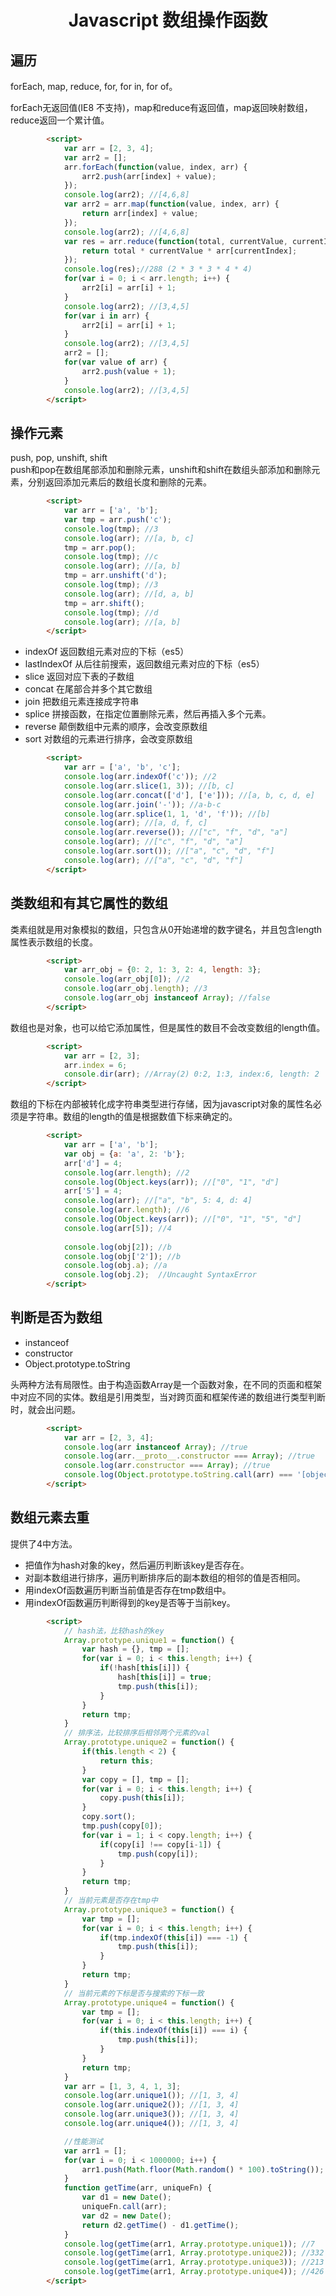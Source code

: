 <h1 align="center"> Javascript 数组操作函数</h1>

遍历
-

forEach, map, reduce, for, for in, for of。

forEach无返回值(IE8 不支持)，map和reduce有返回值，map返回映射数组，reduce返回一个累计值。

```html
		<script>
			var arr = [2, 3, 4];
			var arr2 = [];
			arr.forEach(function(value, index, arr) {
				arr2.push(arr[index] + value);
			});
			console.log(arr2); //[4,6,8]
			var arr2 = arr.map(function(value, index, arr) {
				return arr[index] + value;
			});
			console.log(arr2); //[4,6,8]
			var res = arr.reduce(function(total, currentValue, currentIndex, arr) {
				return total * currentValue * arr[currentIndex];
			});
			console.log(res);//288 (2 * 3 * 3 * 4 * 4)
			for(var i = 0; i < arr.length; i++) {
				arr2[i] = arr[i] + 1;
			}
			console.log(arr2); //[3,4,5]
			for(var i in arr) {
				arr2[i] = arr[i] + 1;
			}
			console.log(arr2); //[3,4,5]
			arr2 = [];
			for(var value of arr) {
				arr2.push(value + 1);
			}
			console.log(arr2); //[3,4,5]
		</script>
```

操作元素
-

push, pop, unshift, shift  
push和pop在数组尾部添加和删除元素，unshift和shift在数组头部添加和删除元素，分别返回添加元素后的数组长度和删除的元素。

```html
		<script>
			var arr = ['a', 'b'];
			var tmp = arr.push('c');
			console.log(tmp); //3
			console.log(arr); //[a, b, c]
			tmp = arr.pop();
			console.log(tmp); //c
			console.log(arr); //[a, b]
			tmp = arr.unshift('d');
			console.log(tmp); //3
			console.log(arr); //[d, a, b]
			tmp = arr.shift(); 
			console.log(tmp); //d
			console.log(arr); //[a, b]
		</script>
```

- indexOf 返回数组元素对应的下标（es5）
- lastIndexOf 从后往前搜索，返回数组元素对应的下标（es5）
- slice 返回对应下表的子数组
- concat 在尾部合并多个其它数组
- join 把数组元素连接成字符串
- splice 拼接函数，在指定位置删除元素，然后再插入多个元素。
- reverse 颠倒数组中元素的顺序，会改变原数组
- sort 对数组的元素进行排序，会改变原数组

```html
		<script>
			var arr = ['a', 'b', 'c'];
			console.log(arr.indexOf('c')); //2
			console.log(arr.slice(1, 3)); //[b, c]
			console.log(arr.concat(['d'], ['e'])); //[a, b, c, d, e]
			console.log(arr.join('-')); //a-b-c
			console.log(arr.splice(1, 1, 'd', 'f')); //[b]
			console.log(arr); //[a, d, f, c]
			console.log(arr.reverse()); //["c", "f", "d", "a"]
			console.log(arr); //["c", "f", "d", "a"]
			console.log(arr.sort()); //["a", "c", "d", "f"]
			console.log(arr); //["a", "c", "d", "f"]
		</script>
```

类数组和有其它属性的数组
-

类素组就是用对象模拟的数组，只包含从0开始递增的数字键名，并且包含length属性表示数组的长度。

```html
		<script>
			var arr_obj = {0: 2, 1: 3, 2: 4, length: 3};
			console.log(arr_obj[0]); //2
			console.log(arr_obj.length); //3
			console.log(arr_obj instanceof Array); //false
		</script>
```

数组也是对象，也可以给它添加属性，但是属性的数目不会改变数组的length值。

```html
		<script>
			var arr = [2, 3];
			arr.index = 6;
			console.dir(arr); //Array(2) 0:2, 1:3, index:6, length: 2
		</script>
```

数组的下标在内部被转化成字符串类型进行存储，因为javascript对象的属性名必须是字符串。数组的length的值是根据数值下标来确定的。

```html
		<script>
			var arr = ['a', 'b'];
			var obj = {a: 'a', 2: 'b'};
			arr['d'] = 4;
			console.log(arr.length); //2
			console.log(Object.keys(arr)); //["0", "1", "d"]
			arr['5'] = 4;
			console.log(arr); //["a", "b", 5: 4, d: 4]
			console.log(arr.length); //6
			console.log(Object.keys(arr)); //["0", "1", "5", "d"]
			console.log(arr[5]); //4
			
			console.log(obj[2]); //b
			console.log(obj['2']); //b
			console.log(obj.a); //a
			console.log(obj.2);  //Uncaught SyntaxError
		</script>
```



判断是否为数组
-

- instanceof
- constructor
- Object.prototype.toString

头两种方法有局限性。由于构造函数Array是一个函数对象，在不同的页面和框架中对应不同的实体。数组是引用类型，当对跨页面和框架传递的数组进行类型判断时，就会出问题。

```html
		<script>
			var arr = [2, 3, 4];
			console.log(arr instanceof Array); //true
			console.log(arr.__proto__.constructor === Array); //true
			console.log(arr.constructor === Array); //true
			console.log(Object.prototype.toString.call(arr) === '[object Array]'); //true
		</script>
```

数组元素去重
-

提供了4中方法。

- 把值作为hash对象的key，然后遍历判断该key是否存在。
- 对副本数组进行排序，遍历判断排序后的副本数组的相邻的值是否相同。
- 用indexOf函数遍历判断当前值是否存在tmp数组中。
- 用indexOf函数遍历判断得到的key是否等于当前key。

```html
		<script>
			// hash法，比较hash的key
			Array.prototype.unique1 = function() {
				var hash = {}, tmp = [];
				for(var i = 0; i < this.length; i++) {
					if(!hash[this[i]]) {
						hash[this[i]] = true;
						tmp.push(this[i]);
					}
				}
				return tmp;
			}
			// 排序法，比较排序后相邻两个元素的val
			Array.prototype.unique2 = function() {
				if(this.length < 2) {
					return this;
				}
				var copy = [], tmp = [];
				for(var i = 0; i < this.length; i++) {
					copy.push(this[i]);
				}
				copy.sort();
				tmp.push(copy[0]);
				for(var i = 1; i < copy.length; i++) {
					if(copy[i] !== copy[i-1]) {
						tmp.push(copy[i]);
					}
				}
				return tmp;
			}
			// 当前元素是否存在tmp中
			Array.prototype.unique3 = function() {
				var tmp = [];
				for(var i = 0; i < this.length; i++) {
					if(tmp.indexOf(this[i]) === -1) {
						tmp.push(this[i]);
					}
				}
				return tmp;
			}
			// 当前元素的下标是否与搜索的下标一致
			Array.prototype.unique4 = function() {
				var tmp = [];
				for(var i = 0; i < this.length; i++) {
					if(this.indexOf(this[i]) === i) {
						tmp.push(this[i]);
					}
				}
				return tmp;
			}
			var arr = [1, 3, 4, 1, 3];
			console.log(arr.unique1()); //[1, 3, 4]
			console.log(arr.unique2()); //[1, 3, 4] 
			console.log(arr.unique3()); //[1, 3, 4] 
			console.log(arr.unique4()); //[1, 3, 4]

			//性能测试
			var arr1 = [];
			for(var i = 0; i < 1000000; i++) {
				arr1.push(Math.floor(Math.random() * 100).toString());
			}
			function getTime(arr, uniqueFn) {
				var d1 = new Date();
				uniqueFn.call(arr);
				var d2 = new Date();
				return d2.getTime() - d1.getTime();
			}
			console.log(getTime(arr1, Array.prototype.unique1)); //7
			console.log(getTime(arr1, Array.prototype.unique2)); //332
			console.log(getTime(arr1, Array.prototype.unique3)); //213
			console.log(getTime(arr1, Array.prototype.unique4)); //426
		</script>
```












